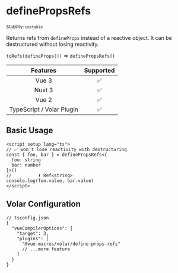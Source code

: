 # definePropsRefs

<small>Stability: <code class="!text-yellow-600">unstable</code></small>

Returns refs from `defineProps` instead of a reactive object. It can be destructured without losing reactivity.

`toRefs(defineProps())` => `definePropsRefs()`

|         Features          |     Supported      |
| :-----------------------: | :----------------: |
|           Vue 3           | :white_check_mark: |
|          Nuxt 3           | :white_check_mark: |
|           Vue 2           | :white_check_mark: |
| TypeScript / Volar Plugin | :white_check_mark: |

## Basic Usage

```vue {2-3,8}
<script setup lang="ts">
// ✅ won't lose reactivity with destructuring
const { foo, bar } = definePropsRefs<{
  foo: string
  bar: number
}>()
//          ⬇️ Ref<string>
console.log(foo.value, bar.value)
</script>
```

## Volar Configuration

```jsonc {6}
// tsconfig.json
{
  "vueCompilerOptions": {
    "target": 3,
    "plugins": [
      "@vue-macros/volar/define-props-refs"
      // ...more feature
    ]
  }
}
```
